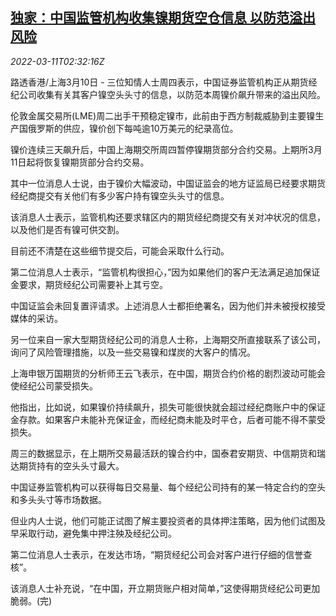 <!--1646967662000-->
[独家：中国监管机构收集镍期货空仓信息 以防范溢出风险](https://cn.reuters.com/article/exclusive-nickel-futures-shorts-regulato-idCNKCS2L806X)
------

<div><i>2022-03-11T02:32:16Z</i></div><p>路透香港/上海3月10日 - 三位知情人士周四表示，中国证券监管机构正从期货经纪公司收集有关其客户镍空头头寸的信息，以防范本周镍价飙升带来的溢出风险。</p><p>伦敦金属交易所(LME)周二出手干预稳定镍市，此前由于西方制裁威胁到主要镍生产国俄罗斯的供应，镍价创下每吨逾10万美元的纪录高位。</p><p>镍价连续三天飙升后，中国上海期交所周四暂停镍期货部分合约交易。上期所3月11日起将恢复镍期货部分合约交易。</p><p>其中一位消息人士说，由于镍价大幅波动，中国证监会的地方证监局已经要求期货经纪商提交有关他们有多少客户持有镍空头头寸的信息。</p><p>该消息人士表示，监管机构还要求辖区内的期货经纪商提交有关对冲状况的信息，以及他们是否有镍可供交割。</p><p>目前还不清楚在这些细节提交后，可能会采取什么行动。</p><p>第二位消息人士表示，“监管机构很担心，”因为如果他们的客户无法满足追加保证金要求，期货经纪公司需要补上其亏空。</p><p>中国证监会未回复置评请求。上述消息人士都拒绝署名，因为他们并未被授权接受媒体的采访。</p><p>另一位来自一家大型期货经纪公司的消息人士称，上海期交所直接联系了该公司，询问了风险管理措施，以及一些交易镍和煤炭的大客户的情况。</p><p>上海申银万国期货的分析师王云飞表示，在中国，期货合约价格的剧烈波动可能会使经纪公司蒙受损失。</p><p>他指出，比如说，如果镍价持续飙升，损失可能很快就会超过经纪商账户中的保证金存款。如果客户未能补充保证金，而经纪商未能及时平仓，后者可能不得不蒙受损失。</p><p>周三的数据显示，在上期所交易最活跃的镍合约中，国泰君安期货、中信期货和瑞达期货持有的空头头寸最大。</p><p>中国证券监管机构可以获得每日交易量、每个经纪公司持有的某一特定合约的空头和多头头寸等市场数据。</p><p>但业内人士说，他们可能正试图了解主要投资者的具体押注策略，因为他们试图及早采取行动，避免集中押注殃及经纪公司。</p><p>第二位消息人士表示，在发达市场，“期货经纪公司会对客户进行仔细的信誉查核”。</p><p>该消息人士补充说，“在中国，开立期货账户相对简单，”这使得期货经纪公司更加脆弱。(完)</p>

